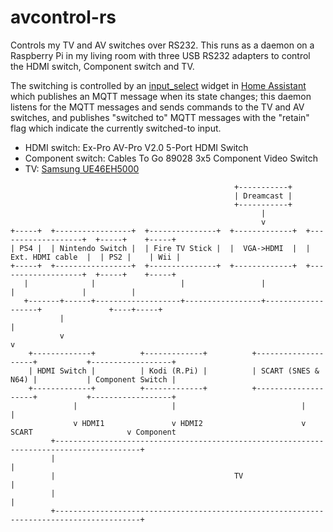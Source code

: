 # avcontrol-rs

Controls my TV and AV switches over RS232. This runs as a daemon on a Raspberry Pi in my living room with three USB RS232 adapters to control the HDMI switch, Component switch and TV.

The switching is controlled by an [input_select](https://www.home-assistant.io/integrations/input_select/) widget in [Home Assistant](https://www.home-assistant.io/) which publishes an MQTT message when its state changes; this daemon listens for the MQTT messages and sends commands to the TV and AV switches, and publishes "switched to" MQTT messages with the "retain" flag which indicate the currently switched-to input.

* HDMI switch: Ex-Pro AV-Pro V2.0 5-Port HDMI Switch
* Component switch: Cables To Go 89028 3x5 Component Video Switch
* TV: [Samsung UE46EH5000](https://www.dropbox.com/s/ht3vp4tr943e1ue/Samsung%20TV%20RS232%20Codes%20unlocked.xlsx?dl=0)

```
                                                  +-----------+
                                                  | Dreamcast |
                                                  +-----------+
                                                        |
                                                        v
+-----+  +-----------------+  +---------------+  +-------------+  +-------------------+  +-----+    +-----+
| PS4 |  | Nintendo Switch |  | Fire TV Stick |  |  VGA->HDMI  |  |  Ext. HDMI cable  |  | PS2 |    | Wii |
+-----+  +-----------------+  +---------------+  +-------------+  +-------------------+  +-----+    +-----+
   |              |                   |                 |                   |               |          |
   +-------+------+-------------------+-----------------+-------------------+               +----+-----+
           |                                                                                     |
           v                                                                                     v
    +-------------+          +-------------+          +--------------------+           +------------------+
    | HDMI Switch |          | Kodi (R.Pi) |          | SCART (SNES & N64) |           | Component Switch |
    +-------------+          +-------------+          +--------------------+           +------------------+
              |                     |                            |                           |
              v HDMI1               v HDMI2                      v SCART                     v Component
         +-----------------------------------------------------------------------------------------+
         |                                                                                         |
         |                                        TV                                               |
         |                                                                                         |
         +-----------------------------------------------------------------------------------------+
```
